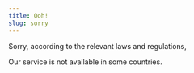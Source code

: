 ```yaml
---
title: Ooh!
slug: sorry
---
```


Sorry, according to the relevant laws and regulations,

Our service is not available in some countries.

